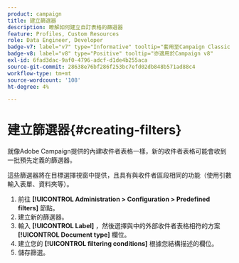 ```yaml
---
product: campaign
title: 建立篩選器
description: 瞭解如何建立自訂表格的篩選器
feature: Profiles, Custom Resources
role: Data Engineer, Developer
badge-v7: label="v7" type="Informative" tooltip="套用至Campaign Classic v7"
badge-v8: label="v8" type="Positive" tooltip="亦適用於Campaign v8"
exl-id: 6fad3dac-9af0-4796-adcf-d1de4b255aca
source-git-commit: 28638e76bf286f253bc7efd02db848b571ad88c4
workflow-type: tm+mt
source-wordcount: '108'
ht-degree: 4%

---
```


# 建立篩選器{#creating-filters}

就像Adobe Campaign提供的內建收件者表格一樣，新的收件者表格可能會收到一批預先定義的篩選器。

這些篩選器將在目標選擇視窗中提供，且具有與收件者區段相同的功能（使用引數輸入表單、資料夾等）。

1. 前往 **[!UICONTROL Administration > Configuration > Predefined filters]** 節點。
1. 建立新的篩選器。
1. 輸入 **[!UICONTROL Label]** ，然後選擇與中的外部收件者表格相符的方案 **[!UICONTROL Document type]** 欄位。
1. 建立您的 **[!UICONTROL filtering conditions]** 根據您結構描述的欄位。
1. 儲存篩選。
